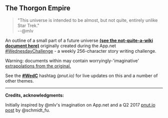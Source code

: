 ## The Thorgon Empire

> "This universe is intended to be almost, but not quite, entirely unlike Star Trek."    
--@mlv

An outline of a small part of a future universe [**(see the not-quite-a-wiki document here)**](Outline.md) originally created during the App.net [\#WednesdayChallenge](https://github.com/bazbt3/appdotnet_stuff/wiki/WednesdayChallenge) - a weekly 256-character story writing challenge.

Warning: documents within may contain worryingly-'imaginative' [extrapolations from the original.](https://github.com/bazbt3/the_thorgon_empire/tree/master/words)

See the [**\#WedC**](https://pnut.io/tags/WedC) hashtag *(pnut.io)* for live updates on this and a number of other themes.

---

**Credits, acknowledgments:**

Initially inspired by @mlv's imagination on App.net and a Q2 2017 [pnut.io post](https://posts.pnut.io/72575) by @schmidt_fu.
